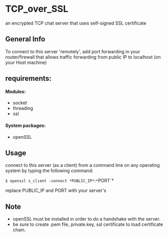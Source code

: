 # TCP_over_SSL
an encrypted TCP chat server that uses self-signed SSL certificate

## General Info
To connect to this server 'remotely', add port forwarding in your router/firewall
that allows traffic forwarding from public IP to localhost (on your Host machine)

## requirements:
#### Modules:
* socket
* threading
* ssl
#### System packages:
* openSSL

## Usage
connect to this server (as a client) from
a command line on any operating system by
typing the following command:

`$ openssl s_client -connect *PUBLIC_IP*`:`*`PORT`*

replace PUBLIC_IP and PORT with your server's

## Note
* openSSL must be installed in order to do a handshake with the server.
* be sure to create .pem file, private.key, ssl certificate to
load certificate chain.
